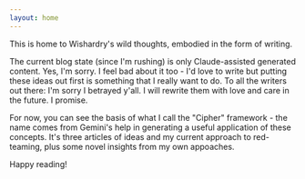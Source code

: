```yaml
---
layout: home
---
```


This is home to Wishardry's wild thoughts, embodied in the form of writing. 

The current blog state (since I'm rushing) is only Claude-assisted generated content. Yes, I'm sorry. I feel bad about it too - I'd love to write but putting these ideas out first is something that I really want to do. To all the writers out there: I'm sorry I betrayed y'all.
I will rewrite them with love and care in the future. I promise.

For now, you can see the basis of what I call the "Cipher" framework - the name comes from Gemini's help in generating a useful application of these concepts. It's three articles of ideas and my current approach to red-teaming, plus some novel insights from my own appoaches. 

Happy reading!
